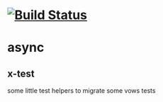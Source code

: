 [![Build Status](https://travis-ci.org/x-component/x-test.png?v0.0.6)](https://travis-ci.org/x-component/x-test)
=======================================================================================================


# async

x-test
------

some little test helpers to migrate some vows tests
